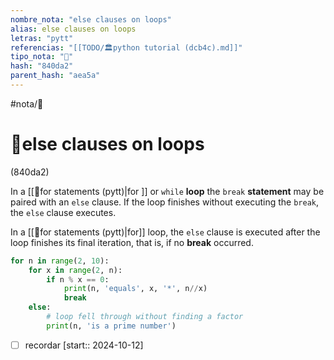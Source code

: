 ```yaml
---
nombre_nota: "else clauses on loops"
alias: else clauses on loops
letras: "pytt"
referencias: "[[TODO/🏛️python tutorial (dcb4c).md]]"
tipo_nota: "📑"
hash: "840da2"
parent_hash: "aea5a"
---
```


#nota/📑

# 📑else clauses on loops
<div class="hash">(840da2)</div>


In a [[📑for statements (pytt)|for ]] or `while` __loop__ the `break` __statement__ may be paired with an `else` clause. If the loop finishes without executing the `break`, the `else` clause executes.


In a [[📑for statements (pytt)|for]] loop, the `else` clause is executed after the loop finishes its final iteration, that is, if no __break__ occurred.


```python
for n in range(2, 10):
    for x in range(2, n):
        if n % x == 0:
            print(n, 'equals', x, '*', n//x)
            break
    else:
        # loop fell through without finding a factor
        print(n, 'is a prime number')
```
- [ ] recordar  [start:: 2024-10-12]